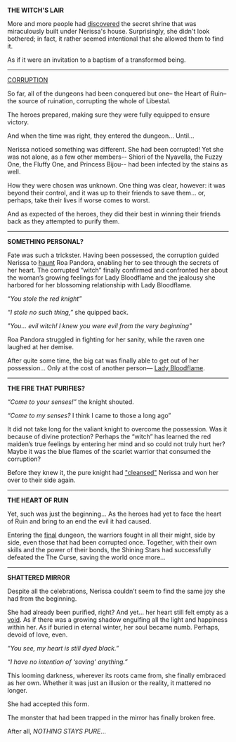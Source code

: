 **THE WITCH'S LAIR**

More and more people had [discovered](https://youtu.be/FlPFFE5_X3Y?t=7063) the secret shrine that was miraculously built under Nerissa's house. Surprisingly, she didn't look bothered; in fact, it rather seemed intentional that she allowed them to find it.

As if it were an invitation to a baptism of a transformed being.

---

[CORRUPTION](https://youtu.be/FlPFFE5_X3Y?t=8881)

So far, all of the dungeons had been conquered but one– the Heart of Ruin– the source of ruination, corrupting the whole of Libestal. 

The heroes prepared, making sure they were fully equipped to ensure victory.

And when the time was right, they entered the dungeon…  Until… 

Nerissa noticed something was different.  She had been corrupted! Yet she was not alone, as a few other members-- Shiori of the Nyavella, the Fuzzy One, the Fluffy One, and Princess Bijou-- had been infected by the stains as well. 

How they were chosen was unknown. One thing was clear, however: it was beyond their control, and it was up to their friends to save them… or, perhaps, take their lives if worse comes to worst.

And as expected of the heroes, they did their best in winning their friends back as they attempted to purify them.

---

**SOMETHING PERSONAL?**


Fate was such a trickster. Having been possessed, the corruption guided Nerissa to [haunt](https://youtu.be/FlPFFE5_X3Y?t=9100) Roa Pandora, enabling her to see through the secrets of her heart. The corrupted “witch” finally confirmed and confronted her about the woman’s growing feelings for Lady Bloodflame and the jealousy she harbored for her blossoming relationship with Lady Bloodflame.

*“You stole the red knight”*

*“I stole no such thing,”* she quipped back. 

*"You... evil witch! I knew you were evil from the very beginning"*

Roa Pandora struggled in fighting for her sanity, while the raven one laughed at her demise. 

After quite some time, the big cat was finally able to get out of her possession… Only at the cost of another person— [Lady Bloodflame](https://youtu.be/FlPFFE5_X3Y?t=9228).


---

**THE FIRE THAT PURIFIES?**

*“Come to your senses!”* the knight shouted.

*“Come to my senses?* I think I came to those a long ago”

It did not take long for the valiant knight to overcome the possession. Was it because of divine protection?  Perhaps the “witch” has learned the red maiden’s true feelings by entering her mind and so could not truly hurt her? Maybe it was the blue flames of the scarlet warrior that consumed the corruption?

Before they knew it, the pure knight had ["cleansed"](https://youtu.be/FlPFFE5_X3Y?t=9259) Nerissa and won her over to their side again.

---
**THE HEART OF RUIN**

Yet, such was just the beginning... As the heroes had yet to face the heart of Ruin and bring to an end the evil it had caused. 

Entering the [final](https://youtu.be/FlPFFE5_X3Y?t=9412) dungeon, the warriors fought in all their might, side by side,  even those that had been corrupted once. Together, with their own skills and the power of their bonds, the Shining Stars had successfully defeated the The Curse, saving the world once more... 

---
**SHATTERED MIRROR**


Despite all the celebrations, Nerissa couldn’t seem to find the same joy she had from the beginning. 

She had already been purified, right? And yet… her heart still felt empty as a [void](https://youtu.be/FlPFFE5_X3Y?t=14765). As if there was a growing shadow engulfing all the light and happiness within her. As if buried in eternal winter, her soul became numb. Perhaps, devoid of love, even.

*“You see, my heart is still dyed black.”*

*“I have no intention of ‘saving’ anything.”*

This looming darkness, wherever its roots came from, she finally embraced as her own. Whether it was just an illusion or the reality, it mattered no longer. 

She had accepted this form. 

The monster that had been trapped in the mirror has finally broken free. 

After all, *NOTHING STAYS PURE*...
